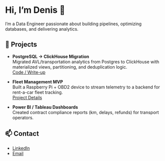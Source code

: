 # Hi, I’m Denis 👋

I’m a Data Engineer passionate about building pipelines, optimizing databases, and delivering analytics.

## 🚀 Projects
- **PostgreSQL → ClickHouse Migration**  
  Migrated AVL/transportation analytics from Postgres to ClickHouse with materialized views, partitioning, and deduplication logic.  
  [Code / Write-up](https://github.com/yourusername/clickhouse-migration)

- **Fleet Management MVP**  
  Built a Raspberry Pi + OBD2 device to stream telemetry to a backend for rent-a-car fleet tracking.  
  [Project Details](https://github.com/yourusername/fleet-mvp)

- **Power BI / Tableau Dashboards**  
  Created contract compliance reports (km, delays, refunds) for transport operators.  

## 📫 Contact
- [LinkedIn](https://linkedin.com/in/yourprofile)  
- [Email](mailto:youremail@example.com)
